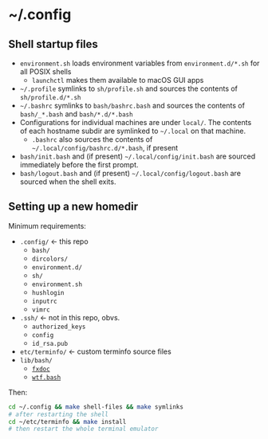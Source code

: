 # ~/.config

## Shell startup files

* `environment.sh` loads environment variables from `environment.d/*.sh` 
  for all POSIX shells
    * `launchctl` makes them available to macOS GUI apps
* `~/.profile` symlinks to `sh/profile.sh` and sources the contents of 
  `sh/profile.d/*.sh`
* `~/.bashrc` symlinks to `bash/bashrc.bash` and sources the contents of 
  `bash/_*.bash` and `bash/*.d/*.bash`
* Configurations for individual machines are under `local/`. The contents
  of each hostname subdir are symlinked to `~/.local` on that machine.
    * `.bashrc` also sources the contents of `~/.local/config/bashrc.d/*.bash`,
      if present
* `bash/init.bash` and (if present) `~/.local/config/init.bash` are sourced 
  immediately before the first prompt.
* `bash/logout.bash` and (if present) `~/.local/config/logout.bash` are 
  sourced when the shell exits.

## Setting up a new homedir

Minimum requirements:

- `.config/` ← this repo
    - `bash/`
    - `dircolors/`
    - `environment.d/`
    - `sh/`
    - `environment.sh`
    - `hushlogin`
    - `inputrc`
    - `vimrc`
- `.ssh/` ← not in this repo, obvs.
    - `authorized_keys`
    - `config`
    - `id_rsa.pub`
- `etc/terminfo/` ← custom terminfo source files
- `lib/bash/`
    - [`fxdoc`](https://github.com/zgracem/fxdoc)
    - [`wtf.bash`](https://github.com/zgracem/wtf.bash)

Then:

```bash
cd ~/.config && make shell-files && make symlinks
# after restarting the shell
cd ~/etc/terminfo && make install
# then restart the whole terminal emulator
```
